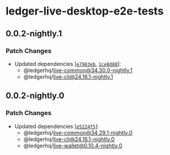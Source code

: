 # ledger-live-desktop-e2e-tests

## 0.0.2-nightly.1

### Patch Changes

- Updated dependencies [[`e7983eb`](https://github.com/LedgerHQ/ledger-live/commit/e7983ebcb57fe44611137725db43dacbf4bb6f68), [`1ce8d88`](https://github.com/LedgerHQ/ledger-live/commit/1ce8d88e40a674c66963dd162811889aa1e91176)]:
  - @ledgerhq/live-common@34.30.0-nightly.1
  - @ledgerhq/live-cli@24.16.1-nightly.1

## 0.0.2-nightly.0

### Patch Changes

- Updated dependencies [[`e5224f5`](https://github.com/LedgerHQ/ledger-live/commit/e5224f546123d11ec7e6999c0dc065d4f28feed7)]:
  - @ledgerhq/live-common@34.29.1-nightly.0
  - @ledgerhq/live-cli@24.16.1-nightly.0
  - @ledgerhq/live-wallet@0.10.4-nightly.0
